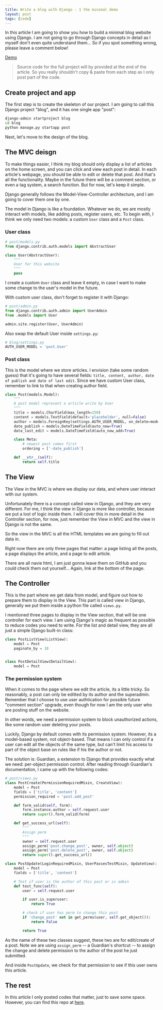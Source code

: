 ```yaml
---
title: Write a blog with Django - 1 the minimal demo
layout: post
tags: [code]
---
```


In this article I am going to show you how to build a minimal blog website using Django. I am not going to go through Django concepts in detail as I myself don't even quite understand them... So if you spot something wrong, please leave a comment below!

[Demo](https://imgur.com/jKHx3zb)

> Source code for the full project will by provided at the end of the article. So you really shouldn't copy & paste from each step as I only post part of the code.

## Create project and app

The first step is to create the skeleton of our project. I am going to call this Django project "blog", and it has one single app "post":

```bash
django-admin startproject blog
cd blog
python manage.py startapp post
```

Next, let's move to the design of the blog.

## The MVC deisgn

To make things easier, I think my blog should only display a list of articles on the home screen, and you can click and view each post in detail. In each article's webpage, you should be able to edit or delete that post. And that's all the functionality. Maybe in the future there will be a comment section, or even a tag system, a search function. But for now, let's keep it simple.

Django generally follows the Model-View-Controller architecture, and I am going to cover them one by one.

The model in Django is like a foundation. Whatever we do, we are mostly interact with models, like adding posts, register users, etc. To begin with, I think we only need two models: a custom `User` class and a `Post` class.

### User class

```python
# post/models.py
from django.contrib.auth.models import AbstractUser

class User(AbstractUser):
    """
    User for this website
    """
    pass

```

I create a custom `User` class and leave it empty, in case I want to make some change to the user's model in the future. 

With custom user class, don't forget to register it with Django:

```python
# post/admin.py
from django.contrib.auth.admin import UserAdmin
from .models import User

admin.site.register(User, UserAdmin)
```

Also swap the default User inside `settings.py`:

```python
# blog/settings.py
AUTH_USER_MODEL = 'post.User'
```

### Post class

This is the model where we store articles. I envision (take some random guess) that it's going to have several fields: `title, content, author, date of publish and date of last edit`. Since we have custom User class, remember to link to that when creating author field.

```python
class Post(models.Model):
    """
    A post model represent a article write by User
    """
    title = models.CharField(max_length=250)
    content = models.TextField(default='placeholder', null=False)
    author = models.ForeignKey(settings.AUTH_USER_MODEL, on_delete=models.SET_NULL, null=True)
    date_publish = models.DateTimeField(auto_now=True)
    data_last_edit = models.DateTimeField(auto_now_add=True)

    class Meta:
        # newest post comes first
        ordering = ['-date_publish']

    def __str__(self):
        return self.title
```

## The View

The View in the MVC is where we display our data, and where user interact with our system. 

Unfortunately there is a concept called view in Django, and they are very different. For me, I think the view in Django is more like controller, because we put a lost of logic inside them. I will cover this in more detail in the Controller section, for now, just remember the View in MVC and the view in Django is not the same.

So the view in the MVC is all the HTML templates we are going to fill out data in. 

Right now there are only three pages that matter: a page listing all the posts, a page displays the article, and a page to edit article.

There are all navie html, I am just gonna leave them on GitHub and you could check them out yourself... Again, link at the bottom of the page.

## The Controller

This is the part where we get data from model, and figure out how to prepare them to display in the View. This part is called view in Django, generally we put them inside a python file called `views.py`.

I mentioned three pages to display in the View section, that will be one controller for each view. I am using Django's magic as frequent as possible to reduce codes you need to write. For the list and detail view, they are all just a simple Django built-in class:

```python
class PostListView(ListView):
    model = Post
    paginate_by = 10


class PostDetailView(DetailView):
    model = Post
```

### The permission system
When it comes to the page where we edit the article, its a little tricky. So reasonably, a post can only be editted by its author and the superadmin. Remember that I choose to use user authtication for possible future "comment section" upgrade, even though for now I am the only user who are posting stuff on the website.

In other words, we need a permission system to block unauthorized actions, like some random user deleting your posts.

Luckily, Django by default comes with its permission system. However, its a model-based system, not object-based. That means I can only control if a user can edit all the objects of the same type, but can't limit his access to part of the object base on rules like if his the author or not. 

The solution is: Guardian, a extension to Django that provides exactly what we need: per-object permission control. After reading through Guardian's documentation, I came up with the following codes:

```python
# post/views.py
class PostCreate(PermissionRequiredMixin, CreateView):
    model = Post
    fields = ['title', 'content']
    permission_required = 'post.add_post'

    def form_valid(self, form):
        form.instance.author = self.request.user
        return super().form_valid(form)

    def get_success_url(self):
        """
        Assign perm
        """
        owner = self.request.user
        assign_perm('post.change_post', owner, self.object)
        assign_perm('post.delete_post', owner, self.object)
        return super().get_success_url()

class PostUpdate(LoginRequiredMixin, UserPassesTestMixin, UpdateView):
    model = Post
    fields = ['title', 'content']

    # Test if user is the author of this post or is admin
    def test_func(self):
        user = self.request.user

        if user.is_superuser:
            return True

        # check if user has perm to change this post
        if 'change_post' not in get_perms(user, self.get_object()):
            return False

        return True

```

As the name of these two classes suggest, these two are for edit/create of a post. Note we are using `assign_perm` -- a Guardian's shortcut -- to assign the change and delete permission to the author of the post he just submitted. 

And inside `PostUpdate`, we check for that permission to see if this user owns this article.

## The rest

In this article I only posted codes that matter, just to save some space. However, you can find this repo at [here](https://github.com/asvrada/blog-django/tree/tutorial-1/post).
